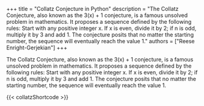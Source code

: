 +++ 
title = "Collatz Conjecture in Python"
description = "The Collatz Conjecture, also known as the 3(x) + 1 conjecture, is a famous unsolved problem in mathematics. It proposes a sequence defined by the following rules: Start with any positive integer x. If x is even, divide it by 2; if n is odd, multiply it by 3 and add 1. The conjecture posits that no matter the starting number, the sequence will eventually reach the value 1."
authors = ["Reese Enright-Gerjekian"]
+++

The Collatz Conjecture, also known as the 3(x) + 1 conjecture, is a famous unsolved problem in mathematics. It proposes a sequence defined by the following rules: Start with any positive integer x. If x is even, divide it by 2; if n is odd, multiply it by 3 and add 1. The conjecture posits that no matter the starting number, the sequence will eventually reach the value 1.

{{< collatzShortcode >}}

